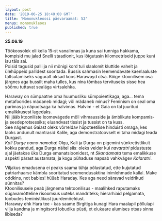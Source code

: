 ```yaml
---
layout: post
date: '2019-06-25 18:40:00 GMT'
title: 'Mononukleoosi päevaraamat: 52'
menus: mononukleoos
published: true
---
```

**25.06.19** 

Töökoosolek oli kella 15-st vanalinnas ja kuna sai tunniga hakkama, kompisid mu jalad Snelli staadionit, kus lõigutasin kilomeetriseid juppe kuni isu täis sai.  
Poisid tagusid palli ja nii mõnigi kord tuli slaalomit kluttide vahelt ja ülehüppeid pallidest sooritada. Bussis sahmasin leemendavate kaenlaaluste taltsutamiseks vaguralt oksad koos Harawayd otsa. Kõige ktoonilisem osa järgnes aga bussilt maha tulles, kus nina tõmbas tervituseks sisse hea sõõmu tuttavat sealäga virtsalehka.  

Haraway on sümpaatne oma huumusliku sümpoieetikaga, aga… tema metafoorides mädaneb midagi; või mädaneb minus? Feminism on seal oma parimas ja näpuotsaga ka halvimas. Halvim - et Gaia on tal juuritud emalikkusest lagedaks.  
Nii jääb ktooniliste loomevägede möll vihmausside ja ämblikute kompamis- ja seedeprotsessiks; eluandvast tissist ja tussist on ta kuss.  
See nägemus Gaiast oleks võrreldav hüpoteetilise hinduisti omaga, kes laoks andunult mantrasid Kalile, aga demonstratoovselt ei taha midagi teada Durgast.  
*Kali Durge namo namaha!* Olgu, Kali ja Durga on pigemini sünkretistlikult kokku pandud, aga Durga näitel siis: oleks veider kui *navaratri* pidustuste ajal jäetakse üks Durga emanatsioonidest, nt *Skandamata* tema emalikkuse aspekti pärast austamata, ja kogu pühaduse napsab vahkvägev *Kalaratri*.   

Viljakus emadusena ei peaks saama tühja põlustatud, ette kujutatud patriarhaarse kämbla sooritatud seemendusaktina inimlehmade kallal. Make oddkins, not babies! hüüab Haraday. Kes aga need säravad veidrikud sünnitas?  
Ktoonilisusele peab järgnema tektoonilisus - maalihked raputamaks sügavamõtteline risoomsus uuteks mandriteks; hierarhiaid pelgamata, loobudes feministlikust juurdemõeldust.  
Haraway ehk Hara tee - kas saame Birgitiga kunagi Hara maalapil põllulapi vilja kandma ja mingitsorti lobudiku püsti, et elukaare alumises otsas sinna libiseda?
